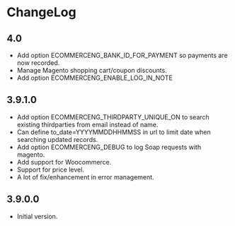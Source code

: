# ChangeLog

## 4.0

- Add option ECOMMERCENG_BANK_ID_FOR_PAYMENT so payments are now recorded.
- Manage Magento shopping cart/coupon discounts.
- Add option ECOMMERCENG_ENABLE_LOG_IN_NOTE

## 3.9.1.0

- Add option ECOMMERCENG_THIRDPARTY_UNIQUE_ON to search existing thirdparties from email instead of name.
- Can define to_date=YYYYMMDDHHMMSS in url to limit date when searching updated records.
- Add option ECOMMERCENG_DEBUG to log Soap requests with magento.
- Add support for Woocommerce.
- Support for price level.
- A lot of fix/enhancement in error management.

## 3.9.0.0

- Initial version.
